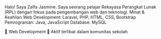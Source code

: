 Halo! Saya Zalfa Jasmine. Saya seorang pelajar Rekayasa Perangkat Lunak (RPL) dengan fokus pada pengembangan web dan teknologi.
Minat & Keahlian
Web Development: Laravel, PHP, HTML, CSS, Bootstrap
Pemrograman: Java, JavaScript
Database: MySQL


🌱 Web Development
👥 Aktif terlibat dalam komunitas sekolah 

